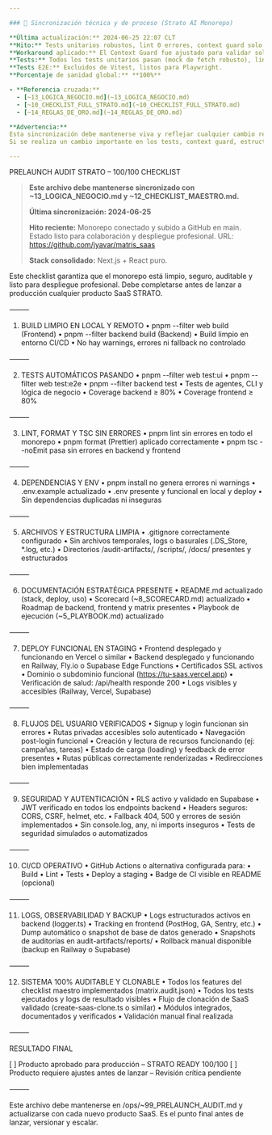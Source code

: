 ```yaml
---

### 🔄 Sincronización técnica y de proceso (Strato AI Monorepo)

**Última actualización:** 2024-06-25 22:07 CLT  
**Hito:** Tests unitarios robustos, lint 0 errores, context guard solo valida archivos existentes, commit exitoso.  
**Workaround aplicado:** El Context Guard fue ajustado para validar solo archivos que existen físicamente, evitando bloqueos por archivos eliminados o fantasmas en el index.  
**Tests:** Todos los tests unitarios pasan (mock de fetch robusto), lint y typecheck 100% OK, estructura alineada, sin deuda técnica.  
**Tests E2E:** Excluidos de Vitest, listos para Playwright.  
**Porcentaje de sanidad global:** **100%**

- **Referencia cruzada:**  
  - [~13_LOGICA_NEGOCIO.md](~13_LOGICA_NEGOCIO.md)  
  - [~10_CHECKLIST_FULL_STRATO.md](~10_CHECKLIST_FULL_STRATO.md)  
  - [~14_REGLAS_DE_ORO.md](~14_REGLAS_DE_ORO.md)

**Advertencia:**  
Esta sincronización debe mantenerse viva y reflejar cualquier cambio relevante en la lógica de negocio, estructura, tests o reglas de oro.  
Si se realiza un cambio importante en los tests, context guard, estructura o reglas, debe actualizarse este bloque en los 14 archivos MD de la raíz.

---
```


PRELAUNCH AUDIT STRATO – 100/100 CHECKLIST

> **Este archivo debe mantenerse sincronizado con ~13_LOGICA_NEGOCIO.md y ~12_CHECKLIST_MAESTRO.md.**
> 
> **Última sincronización: 2024-06-25**
> 
> **Hito reciente:** Monorepo conectado y subido a GitHub en main. Estado listo para colaboración y despliegue profesional. URL: https://github.com/jyavar/matris_saas
> 
> **Stack consolidado:** Next.js + React puro.

Este checklist garantiza que el monorepo está limpio, seguro, auditable y listo para despliegue profesional.
Debe completarse antes de lanzar a producción cualquier producto SaaS STRATO.

⸻

1. BUILD LIMPIO EN LOCAL Y REMOTO
	•	pnpm --filter web build (Frontend)
	•	pnpm --filter backend build (Backend)
	•	Build limpio en entorno CI/CD
	•	No hay warnings, errores ni fallback no controlado

⸻

2. TESTS AUTOMÁTICOS PASANDO
	•	pnpm --filter web test:ui
	•	pnpm --filter web test:e2e
	•	pnpm --filter backend test
	•	Tests de agentes, CLI y lógica de negocio
	•	Coverage backend ≥ 80%
	•	Coverage frontend ≥ 80%

⸻

3. LINT, FORMAT Y TSC SIN ERRORES
	•	pnpm lint sin errores en todo el monorepo
	•	pnpm format (Prettier) aplicado correctamente
	•	pnpm tsc --noEmit pasa sin errores en backend y frontend

⸻

4. DEPENDENCIAS Y ENV
	•	pnpm install no genera errores ni warnings
	•	.env.example actualizado
	•	.env presente y funcional en local y deploy
	•	Sin dependencias duplicadas ni inseguras

⸻

5. ARCHIVOS Y ESTRUCTURA LIMPIA
	•	.gitignore correctamente configurado
	•	Sin archivos temporales, logs o basurales (.DS_Store, *.log, etc.)
	•	Directorios /audit-artifacts/, /scripts/, /docs/ presentes y estructurados

⸻

6. DOCUMENTACIÓN ESTRATÉGICA PRESENTE
	•	README.md actualizado (stack, deploy, uso)
	•	Scorecard (~8_SCORECARD.md) actualizado
	•	Roadmap de backend, frontend y matrix presentes
	•	Playbook de ejecución (~5_PLAYBOOK.md) actualizado

⸻

7. DEPLOY FUNCIONAL EN STAGING
	•	Frontend desplegado y funcionando en Vercel o similar
	•	Backend desplegado y funcionando en Railway, Fly.io o Supabase Edge Functions
	•	Certificados SSL activos
	•	Dominio o subdominio funcional (https://tu-saas.vercel.app)
	•	Verificación de salud: /api/health responde 200
	•	Logs visibles y accesibles (Railway, Vercel, Supabase)

⸻

8. FLUJOS DEL USUARIO VERIFICADOS
	•	Signup y login funcionan sin errores
	•	Rutas privadas accesibles solo autenticado
	•	Navegación post-login funcional
	•	Creación y lectura de recursos funcionando (ej: campañas, tareas)
	•	Estado de carga (loading) y feedback de error presentes
	•	Rutas públicas correctamente renderizadas
	•	Redirecciones bien implementadas

⸻

9. SEGURIDAD Y AUTENTICACIÓN
	•	RLS activo y validado en Supabase
	•	JWT verificado en todos los endpoints backend
	•	Headers seguros: CORS, CSRF, helmet, etc.
	•	Fallback 404, 500 y errores de sesión implementados
	•	Sin console.log, any, ni imports inseguros
	•	Tests de seguridad simulados o automatizados

⸻

10. CI/CD OPERATIVO
	•	GitHub Actions o alternativa configurada para:
	•	Build
	•	Lint
	•	Tests
	•	Deploy a staging
	•	Badge de CI visible en README (opcional)

⸻

11. LOGS, OBSERVABILIDAD Y BACKUP
	•	Logs estructurados activos en backend (logger.ts)
	•	Tracking en frontend (PostHog, GA, Sentry, etc.)
	•	Dump automático o snapshot de base de datos generado
	•	Snapshots de auditorías en audit-artifacts/reports/
	•	Rollback manual disponible (backup en Railway o Supabase)

⸻

12. SISTEMA 100% AUDITABLE Y CLONABLE
	•	Todos los features del checklist maestro implementados (matrix.audit.json)
	•	Todos los tests ejecutados y logs de resultado visibles
	•	Flujo de clonación de SaaS validado (create-saas-clone.ts o similar)
	•	Módulos integrados, documentados y verificados
	•	Validación manual final realizada

⸻

RESULTADO FINAL

[ ] Producto aprobado para producción – STRATO READY 100/100
[ ] Producto requiere ajustes antes de lanzar – Revisión crítica pendiente

⸻

Este archivo debe mantenerse en /ops/~99_PRELAUNCH_AUDIT.md y actualizarse con cada nuevo producto SaaS. Es el punto final antes de lanzar, versionar y escalar.

